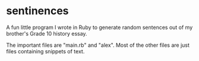 sentinences
===========

A fun little program I wrote in Ruby to generate random sentences out of my brother's Grade 10 history essay.

The important files are "main.rb" and "alex". Most of the other files are just files containing snippets of text.

